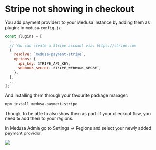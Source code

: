 # Stripe not showing in checkout

You add payment providers to your Medusa instance by adding them as plugins in `medusa-config.js`:

```jsx
const plugins = [
  ...
  // You can create a Stripe account via: https://stripe.com
  {
    resolve: `medusa-payment-stripe`,
    options: {
      api_key: STRIPE_API_KEY,
      webhook_secret: STRIPE_WEBHOOK_SECRET,
    },
  },
  ...
];
```

And installing them through your favourite package manager:

```bash npm2yarn
npm install medusa-payment-stripe
```

Though, to be able to also show them as part of your checkout flow, you need to add them to your regions.

In Medusa Admin go to Settings -> Regions and select your newly added payment provider:

![](https://i.imgur.com/CfR9BCV.png)
